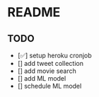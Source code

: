 # README

## TODO
* [✅] setup heroku cronjob
* [] add tweet collection
* [] add movie search
* [] add ML model
* [] schedule ML model
